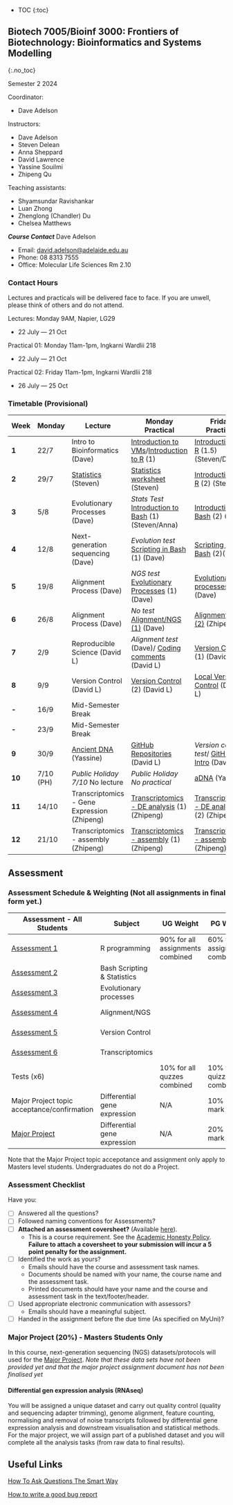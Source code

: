 * TOC
{:toc}

## Biotech 7005/Bioinf 3000: Frontiers of Biotechnology: Bioinformatics and Systems Modelling
{:.no_toc}

Semester 2 2024

Coordinator:
- Dave Adelson

Instructors:
- Dave Adelson
- Steven Delean
- Anna Sheppard
- David Lawrence  
- Yassine Souilmi
- Zhipeng Qu

Teaching assistants:
- Shyamsundar Ravishankar
- Luan Zhong
- Zhenglong (Chandler) Du
- Chelsea Matthews

__*Course Contact*__
Dave Adelson
- Email: david.adelson@adelaide.edu.au
- Phone: 08 8313 7555
- Office: Molecular Life Sciences Rm 2.10

### Contact Hours
Lectures and practicals will be delivered face to face. If you are unwell, please think of others and do not attend. 

Lectures: Monday 9AM, Napier, LG29
- 22 July — 21 Oct

Practical 01: Monday 11am-1pm, Ingkarni Wardlii 218
- 22 July — 21 Oct

Practical 02: Friday 11am-1pm, Ingkarni Wardlii 218
- 26 July — 25 Oct

### Timetable (Provisional)

| **Week** | **Monday** |**Lecture**         |**Monday Practical**                                 | **Friday Practical**                              |
|----------|------------|---------------------|--------------------------------------------|------------------------------------------|
| **1**    | 22/7       |Intro to Bioinformatics (Dave)  |[Introduction to VMs]/[Introduction to R] (1)   |[Introduction to R] (1.5) (Steven/Dave)  |
| **2**    | 29/7        |[Statistics][2] (Steven)  |[Statistics worksheet]  (Steven) |[Introduction to R] (2) (Steven)      |
| **3**    | 5/8        |Evolutionary Processes (Dave) |*Stats Test* [Introduction to Bash] (1) (Steven/Anna)  |[Introduction To Bash] (2) (Anna)   |
| **4**    | 12/8       |Next-generation sequencing  (Dave) |*Evolution test* [Scripting in Bash] (1) (Dave)|[Scripting In Bash] (2)(Dave)                   |
| **5**    | 19/8       |Alignment Process (Dave) |*NGS test* [Evolutionary Processes] (1) (Dave) | [Evolutionary processes] (2) (Dave)    |
| **6**    | 26/8       |Alignment Process (Dave) |*No test* [Alignment/NGS (1)] (Dave)  |[Alignment/NGS (2)] (Zhipeng)             |
| **7**    | 2/9        |Reproducible Science (David L)   |*Alignment test* (Dave)/ [Coding comments] (David L)  | [Version Control] (1) (David L)  |
| **8**    | 9/9       |Version Control (David L)   |[Version Control] (2) (David L)    |[Local Version Control] (David L)  |
| **-**    | 16/9       | Mid-Semester Break      |                                        |                                          |
| **-**    | 23/9       | Mid-Semester Break      |                                        |                                          |
| **9**    | 30/9   | [Ancient DNA][11] (Yassine)|[GitHub Repositories] (David L) | *Version control test*/ [GitHub Intro] (David L)   
| **10**   | 7/10 (PH)     | *Public Holiday 7/10* No lecture |*Public Holiday No practical*  |[aDNA][12] (Yassine) |
| **11**   | 14/10      |Transcriptomics - Gene Expression (Zhipeng)  | [Transcriptomics - DE analysis] (1) (Zhipeng) |[Transcriptomics - DE analysis] (2) (Zhipeng) | 
| **12**   | 21/10      |Transcriptomics - assembly (Zhipeng) |[Transcriptomics - assembly] (1) (Zhipeng) | [Transcriptomics - assembly] (2) (Zhipeng)   |


[1]: http://biotech7005.services.adelaide.edu.au/01-bioinformatics.slide
[2]: Lectures/02-statistics.html
[3]: http://biotech7005.services.adelaide.edu.au/03-evoprocess.slide
[4]: http://biotech7005.services.adelaide.edu.au/04-sequencing.slide
[5]: http://biotech7005.services.adelaide.edu.au/05-alignment.slide
[6]: http://biotech7005.services.adelaide.edu.au/05-alignment.slide
[7]: https://university-of-adelaide-bx-masters.github.io/BIOTECH-7005-BIOINF-3000/
[8]: https://university-of-adelaide-bx-masters.github.io/BIOTECH-7005-BIOINF-3000/
[9]: Practicals/VCF_Analysis/Week_8_Practical-VCF_Analysis.md
[10]: Practicals/Transcriptome_Practical/Transcriptome_assembly.md
[11]: https://github.com/University-of-Adelaide-Bx-Masters/BIOTECH-7005-BIOINF-3000/blob/master/Lectures/12_ancient_DNA-compressed.pdf
[12]: https://github.com/University-of-Adelaide-Bx-Masters/BIOTECH-7005-BIOINF-3000/tree/master/Practicals/ancient_DNA_practical


[Introduction to VMs]: Practicals/AWS_RONIN_connection.md
[Introduction to R]: Practicals/R_Practicals
[Introduction To Bash]: Practicals/Bash_Practicals/1_IntroBash.md
[Scripting In Bash]: Practicals/Bash_Practicals/2_BashScripting.md
[Evolutionary processes]: Practicals/evolutionary_prac/evolutionary.md
[Alignment/NGS (1)]: Practicals/NGS_Practicals/1_NGS_Practical1.md
[Alignment/NGS (2)]: Practicals/NGS_Practicals/2_NGS_Practical2.md
[Variant Calling practical]: Practicals/VCF_Analysis/Week_8_Practical-VCF_Analysis.md
[Graphical analyses]: https://github.com/kortschak/graphprac/
[DE gene tutorial]: Tutorials/Tutorial10_DE_analysis.pdf 
[Statistics worksheet]: Tutorials/Wk2_Statistics.html
[Coding comments]: Practicals/Code_comments_practical/code_comments.html
[Reproducible Science]: Practicals/reproducible_science_practical/reproducible_science_practical.html
[Version Control]: Practicals/Version_control_practical/version_control_practical.html
[Local Version Control]: Practicals/local_version_control_practical/local_version_control_practical.html
[GitHub intro]: Practicals/github_intro_practical/github_intro_practical.html
[GitHub repositories]: Practicals/github_repositories_practical/github_repositories_practical.html
[Transcriptomics - DE analysis]: Practicals/Transcriptome_Practical/Transcriptomics_DE_2023.md
[Transcriptomics - assembly]: Practicals/Transcriptome_Practical/Transcriptomics_assembly_2023.md

## Assessment

### Assessment Schedule & Weighting (Not all assignments in final form yet.)

| **Assessment - All Students**                                 | **Subject**                |  **UG Weight**  | **PG Weight** | **Due Date**          |
|--------------------------------------------------------------|-----------------------------|-----------------|------------|-----------------------|
| [Assessment 1](Assignments/Assignment1.md)                   | R programming               |  90% for all assignments combined           | 60% for all assignments combined         | Friday 9/08/24     |
| [Assessment 2](Assignments/Assignment2.md)                   | Bash Scripting & Statistics |              |         | Friday 23/08/24     |
| [Assessment 3](Practicals/evolutionary_prac/evolutionary.md) | Evolutionary processes      |              |          | Friday 30/08/24  |
| [Assessment 4](Assignments/Assignment4.md)                   | Alignment/NGS               |              |          | Friday 13/09/24  |
| [Assessment 5](Assignments/Assignment5.md)                   | Version Control             |              |          | Friday 18/10/24  |
| [Assessment 6](Assignments/Assignment6_transcriptome_assembly.md)      | Transcriptomics   |              |          | Friday 01/11/24    |
| Tests (x6)                                                   |                             |  10%  for all quzzes combined           | 10% for all quizzes combined           |                       |
| Major Project topic acceptance/confirmation | Differential gene expression  | N/A | 10% of total mark | Friday 13/09/24
| [Major Project](Assignments/major_project.md)                     | Differential gene expression   |  N/A            | 20% of total mark            |  Friday 08/11/24  |


Note that the Major Project topic accepotance and assignment only apply to Masters level students. Undergraduates do not do a Project. 

### Assessment Checklist

Have you:

- [ ] Answered all the questions?
- [ ] Followed naming conventions for Assessments?
- [ ] **Attached an assessment coversheet?** (Available [here](COVERSHEET.md)).
	- This is a course requirement. See the [Academic Honesty Policy](http://www.adelaide.edu.au/policies/230/). **Failure to attach a coversheet to your submission will incur a 5 point penalty for the assignment.** 
- [ ] Identified the work as yours?
	- Emails should have the course and assessment task names.
	- Documents should be named with your name, the course name and the assessment task.
	- Printed documents should have your name and the course and assessment task in the text/footer/header.
- [ ] Used appropriate electronic communication with assessors?
	- Emails should have a meaningful subject.
- [ ] Handed in the assignment before the due time (As specified on MyUni)?

### Major Project (20%) - Masters Students Only

In this course, next-generation sequencing (NGS) datasets/protocols will used for the [Major Project](Assignments/major_project_2024.md).  *Note that these data sets have not been provided yet and that the major project assignment document has not been finalised yet*

#### Differential gen expression analysis (RNAseq)  

You will be assigned a unique dataset and carry out quality control (quality and sequencing adapter trimming), genome alignment, feature counting, normalising and removal of noise transcripts followed by differential gene expression analysis and downstream visualisation and statistical methods. For the major project, we will assign part of a published dataset and you will complete all the analysis tasks (from raw data to final results).


## Useful Links

[How To Ask Questions The Smart Way](http://www.catb.org/esr/faqs/smart-questions.html)

[How to write a good bug report](https://musescore.org/en/developers-handbook/how-write-good-bug-report-step-step-instructions)
